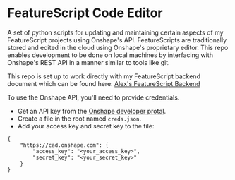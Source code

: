 # FeatureScript Code Editor

A set of python scripts for updating and maintaining certain aspects of my FeatureScript projects using Onshape's API.
FeatureScripts are traditionally stored and edited in the cloud using Onshape's proprietary editor. This repo enables development to be done on local machines by interfacing with Onshape's REST API in a manner similar to tools like git.

This repo is set up to work directly with my FeatureScript backend document which can be found here:
[Alex's FeatureScript Backend](https://cad.onshape.com/documents/00dd11dabe44da2db458f898/w/6c20cd994b174cc99668701f)

To use the Onshape API, you'll need to provide credentials.
* Get an API key from the [Onshape developer protal](https://dev-portal.onshape.com/keys).
* Create a file in the root named `creds.json`.
* Add your access key and secret key to the file:
```
{
    "https://cad.onshape.com": {
        "access_key": "<your_access_key>",
        "secret_key": "<your_secret_key>"
    }
}
```